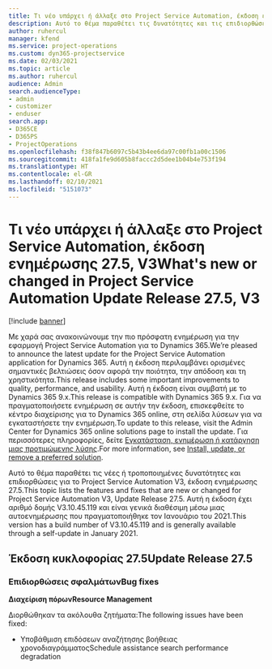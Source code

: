 ```yaml
---
title: Τι νέο υπάρχει ή άλλαξε στο Project Service Automation, έκδοση ενημέρωσης 27.5 Hotfix, V3
description: Αυτό το θέμα παραθέτει τις δυνατότητες και τις επιδιορθώσεις που είναι διαθέσιμες για το Project Service Automation V3, έκδοση ενημέρωσης 27.5 Hotfix, V3.
author: ruhercul
manager: kfend
ms.service: project-operations
ms.custom: dyn365-projectservice
ms.date: 02/03/2021
ms.topic: article
ms.author: ruhercul
audience: Admin
search.audienceType:
- admin
- customizer
- enduser
search.app:
- D365CE
- D365PS
- ProjectOperations
ms.openlocfilehash: f38f847b6097c5b43b4ee6da97c00fb1a00c1506
ms.sourcegitcommit: 418fa1fe9d605b8faccc2d5dee1b04b4e753f194
ms.translationtype: HT
ms.contentlocale: el-GR
ms.lasthandoff: 02/10/2021
ms.locfileid: "5151073"
---
```

# <a name="whats-new-or-changed-in-project-service-automation-update-release-275-v3"></a><span data-ttu-id="e1ba2-103">Τι νέο υπάρχει ή άλλαξε στο Project Service Automation, έκδοση ενημέρωσης 27.5, V3</span><span class="sxs-lookup"><span data-stu-id="e1ba2-103">What's new or changed in Project Service Automation Update Release 27.5, V3</span></span>

[!include [banner](../includes/psa-now-project-operations.md)]

<span data-ttu-id="e1ba2-104">Με χαρά σας ανακοινώνουμε την πιο πρόσφατη ενημέρωση για την εφαρμογή Project Service Automation για το Dynamics 365.</span><span class="sxs-lookup"><span data-stu-id="e1ba2-104">We’re pleased to announce the latest update for the Project Service Automation application for Dynamics 365.</span></span> <span data-ttu-id="e1ba2-105">Αυτή η έκδοση περιλαμβάνει ορισμένες σημαντικές βελτιώσεις όσον αφορά την ποιότητα, την απόδοση και τη χρηστικότητα.</span><span class="sxs-lookup"><span data-stu-id="e1ba2-105">This release includes some important improvements to quality, performance, and usability.</span></span> <span data-ttu-id="e1ba2-106">Αυτή η έκδοση είναι συμβατή με το Dynamics 365 9.x.</span><span class="sxs-lookup"><span data-stu-id="e1ba2-106">This release is compatible with Dynamics 365 9.x.</span></span> <span data-ttu-id="e1ba2-107">Για να πραγματοποιήσετε ενημέρωση σε αυτήν την έκδοση, επισκεφθείτε το κέντρο διαχείρισης για το Dynamics 365 online, στη σελίδα λύσεων για να εγκαταστήσετε την ενημέρωση.</span><span class="sxs-lookup"><span data-stu-id="e1ba2-107">To update to this release, visit the Admin Center for Dynamics 365 online solutions page to install the update.</span></span> <span data-ttu-id="e1ba2-108">Για περισσότερες πληροφορίες, δείτε [Εγκατάσταση, ενημέρωση ή κατάργηση μιας προτιμώμενης λύσης](https://docs.microsoft.com/power-platform/admin/install-remove-preferred-solution).</span><span class="sxs-lookup"><span data-stu-id="e1ba2-108">For more information, see [Install, update, or remove a preferred solution](https://docs.microsoft.com/power-platform/admin/install-remove-preferred-solution).</span></span>

<span data-ttu-id="e1ba2-109">Αυτό το θέμα παραθέτει τις νέες ή τροποποιημένες δυνατότητες και επιδιορθώσεις για το Project Service Automation V3, έκδοση ενημέρωσης 27.5.</span><span class="sxs-lookup"><span data-stu-id="e1ba2-109">This topic lists the features and fixes that are new or changed for Project Service Automation V3, Update Release 27.5.</span></span> <span data-ttu-id="e1ba2-110">Αυτή η έκδοση έχει αριθμό δομής V3.10.45.119 και είναι γενικά διαθέσιμη μέσω μιας αυτοενημέρωσης που πραγματοποιήθηκε τον Ιανουάριο του 2021.</span><span class="sxs-lookup"><span data-stu-id="e1ba2-110">This version has a build number of V3.10.45.119 and is generally available through a self-update in January 2021.</span></span>

## <a name="update-release-275"></a><span data-ttu-id="e1ba2-111">Έκδοση κυκλοφορίας 27.5</span><span class="sxs-lookup"><span data-stu-id="e1ba2-111">Update Release 27.5</span></span>

### <a name="bug-fixes"></a><span data-ttu-id="e1ba2-112">Επιδιορθώσεις σφαλμάτων</span><span class="sxs-lookup"><span data-stu-id="e1ba2-112">Bug fixes</span></span>


<span data-ttu-id="e1ba2-113">**Διαχείριση πόρων**</span><span class="sxs-lookup"><span data-stu-id="e1ba2-113">**Resource Management**</span></span>

<span data-ttu-id="e1ba2-114">Διορθώθηκαν τα ακόλουθα ζητήματα:</span><span class="sxs-lookup"><span data-stu-id="e1ba2-114">The following issues have been fixed:</span></span>

- <span data-ttu-id="e1ba2-115">Υποβάθμιση επιδόσεων αναζήτησης βοήθειας χρονοδιαγράμματος</span><span class="sxs-lookup"><span data-stu-id="e1ba2-115">Schedule assistance search performance degradation</span></span>
